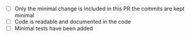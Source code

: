 - [ ] Only the minimal change is included in this PR the commits are kept minimal
- [ ] Code is readable and documented in the code
- [ ] Minimal tests have been added
